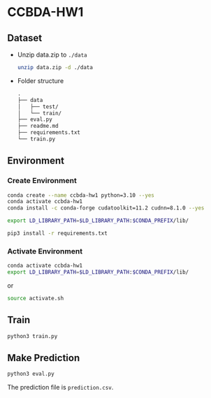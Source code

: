 # CCBDA-HW1

## Dataset

- Unzip data.zip to `./data`

    ```sh
    unzip data.zip -d ./data
    ```

- Folder structure

    ```txt
    .
    ├── data
    │   ├── test/
    │   └── train/
    ├── eval.py
    ├── readme.md
    ├── requirements.txt
    └── train.py
    ```

## Environment

### Create Environment

```sh
conda create --name ccbda-hw1 python=3.10 --yes
conda activate ccbda-hw1
conda install -c conda-forge cudatoolkit=11.2 cudnn=8.1.0 --yes

export LD_LIBRARY_PATH=$LD_LIBRARY_PATH:$CONDA_PREFIX/lib/

pip3 install -r requirements.txt
```

### Activate Environment

```sh
conda activate ccbda-hw1
export LD_LIBRARY_PATH=$LD_LIBRARY_PATH:$CONDA_PREFIX/lib/
```

or

```sh
source activate.sh
```

## Train

```sh
python3 train.py
```

## Make Prediction

```sh
python3 eval.py
```

The prediction file is `prediction.csv`.
